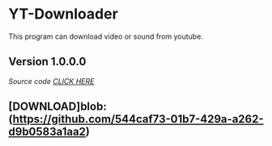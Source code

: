 # YT-Downloader
This program can download video or sound from youtube.

## Version 1.0.0.0

*Source code [CLICK HERE](https://pastebin.com/raw/mBNf07TL)*

## [DOWNLOAD]blob:(https://github.com/544caf73-01b7-429a-a262-d9b0583a1aa2)
